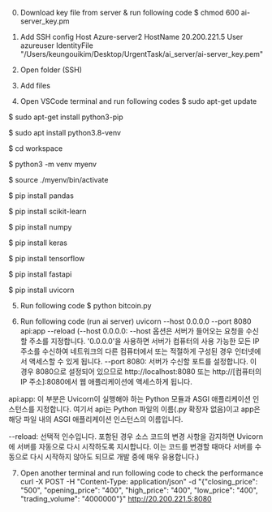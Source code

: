 0. Download key file from server & run following code
$ chmod 600 ai-server_key.pm

1. Add SSH config
Host Azure-server2
        HostName 20.200.221.5
        User azureuser
        IdentityFile "/Users/keungouikim/Desktop/UrgentTask/ai_server/ai-server_key.pem"

2. Open folder (SSH)

3. Add files

4. Open VSCode terminal and run following codes
$ sudo apt-get update

$ sudo apt-get install python3-pip

$ sudo apt install python3.8-venv

$ cd workspace

$ python3 -m venv myenv

$ source ./myenv/bin/activate

$ pip install pandas

$ pip install scikit-learn

$ pip install numpy

$ pip install keras

$ pip install tensorflow

$ pip install fastapi

$ pip install uvicorn

5. Run following code
$ python bitcoin.py

6. Run following code (run ai server)
uvicorn --host 0.0.0.0 --port 8080 api:app --reload
(--host 0.0.0.0: --host 옵션은 서버가 들어오는 요청을 수신할 주소를 지정합니다. '0.0.0.0'을 사용하면 서버가 컴퓨터의 사용 가능한 모든 IP 주소를 수신하여 네트워크의 다른 컴퓨터에서 또는 적절하게 구성된 경우 인터넷에서 액세스할 수 있게 됩니다.
--port 8080: 서버가 수신할 포트를 설정합니다. 이 경우 8080으로 설정되어 있으므로 http://localhost:8080 또는 http://[컴퓨터의 IP 주소]:8080에서 웹 애플리케이션에 액세스하게 됩니다.

api:app: 이 부분은 Uvicorn이 실행해야 하는 Python 모듈과 ASGI 애플리케이션 인스턴스를 지정합니다. 여기서 api는 Python 파일의 이름(.py 확장자 없음)이고 app은 해당 파일 내의 ASGI 애플리케이션 인스턴스의 이름입니다.

--reload: 선택적 인수입니다. 포함된 경우 소스 코드의 변경 사항을 감지하면 Uvicorn에 서버를 자동으로 다시 시작하도록 지시합니다. 이는 코드를 변경할 때마다 서버를 수동으로 다시 시작하지 않아도 되므로 개발 중에 매우 유용합니다.)

7. Open another terminal and run following code to check the performance
curl -X POST -H "Content-Type: application/json" -d "{\"closing_price\": \"500\", \"opening_price\": \"400\", \"high_price\": \"400\", \"low_price\": \"400\", \"trading_volume\": \"4000000\"}" http://20.200.221.5:8080
